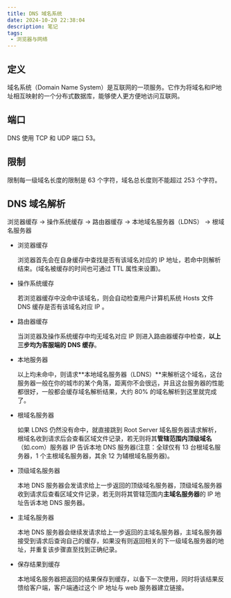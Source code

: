 ```yaml
---
title: DNS 域名系统
date: 2024-10-20 22:38:04
description: 笔记
tags:
 - 浏览器与网络
---
```


## 定义

域名系统（Domain Name System）是互联网的一项服务。它作为将域名和IP地址相互映射的一个分布式数据库，能够使人更方便地访问互联网。

## 端口

DNS 使用 TCP 和 UDP 端口 53。

## 限制

限制每一级域名长度的限制是 63 个字符，域名总长度则不能超过 253 个字符。

## DNS 域名解析

浏览器缓存 -> 操作系统缓存 -> 路由器缓存 -> 本地域名服务器（LDNS） -> 根域名服务器

- 浏览器缓存

  浏览器首先会在自身缓存中查找是否有该域名对应的 IP 地址，若命中则解析结束。(域名被缓存的时间也可通过 TTL 属性来设置)。

- 操作系统缓存

  若浏览器缓存中没命中该域名，则会自动检查用户计算机系统 Hosts 文件 DNS 缓存是否有该域名对应 IP 。

- 路由器缓存

  当浏览器及操作系统缓存中均无域名对应 IP 则进入路由器缓存中检查，**以上三步均为客服端的 DNS 缓存**。

- 本地服务器

  以上均未命中，则请求**本地域名服务器（LDNS）**来解析这个域名，这台服务器一般在你的城市的某个角落，距离你不会很远，并且这台服务器的性能都很好，一般都会缓存域名解析结果，大约 80% 的域名解析到这里就完成了。

- 根域名服务器

  如果 LDNS 仍然没有命中，就直接跳到 Root Server 域名服务器请求解析，根域名收到请求后会查看区域文件记录，若无则将其**管辖范围内顶级域名**（如.com）服务器 IP 告诉本地 DNS 服务器(注意：全球仅有 13 台根域名服务器，1 个主根域名服务器，其余 12 为辅根域名服务器)。

- 顶级域名服务器

  本地 DNS 服务器会发请求给上一步返回的顶级域名服务器，顶级域名服务器收到请求后查看区域文件记录，若无则将其管辖范围内**主域名服务器**的 IP 地址告诉本地 DNS 服务器。

- 主域名服务器

  本地 DNS 服务器会继续发请求给上一步返回的主域名服务器，主域名服务器接受到请求后查询自己的缓存，如果没有则返回相关的下一级域名服务器的地址，并重复该步骤直至找到正确纪录。

- 保存结果到缓存

  本地域名服务器把返回的结果保存到缓存，以备下一次使用，同时将该结果反馈给客户端，客户端通过这个 IP 地址与 web 服务器建立链接。